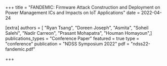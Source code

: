+++
title = "FANDEMIC: Firmware Attack Construction and Deployment on Power Management ICs and Impacts on IoT Applications"
date = 2022-04-24

[extra]
authors = [ "Ryan Tsang", "Doreen Joseph", "Asmita", "Soheil Salehi", "Nadir Carreon", "Prasant Mohapatra", "Houman Homayoun",]
publications_types = "Conference Paper"
featured = true
type = "conference"
publication = "NDSS Symposium 2022"
pdf = "ndss22-fandemic.pdf"

+++
